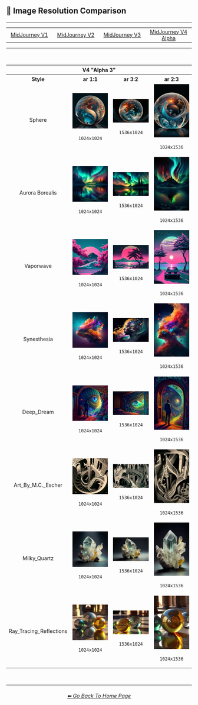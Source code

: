 <h2>📏 Image Resolution Comparison</h2>

<hr><!--------------->

<div align="center">

<table>
	<tr align="center" valign="middle">
		<td width=256>
			<a href="https://github.com/willwulfken/MidJourney-Styles-and-Keywords-Reference-Light/blob/main/Pages/MJ_V1/Comparison_Pages/Image_Resolution_and_Upscaling/Image_Resolution_Comparison.md">MidJourney V1</a>
		</td>
		<td width=256>
			<a href="https://github.com/willwulfken/MidJourney-Styles-and-Keywords-Reference-Light/blob/main/Pages/MJ_V2/Comparison_Pages/Image_Resolution_and_Upscaling/Image_Resolution_Comparison.md">MidJourney V2</a>
		</td>
		<td width=256>
			<a href="https://github.com/willwulfken/MidJourney-Styles-and-Keywords-Reference-Light/blob/main/Pages/MJ_V3/Comparison_Pages/Image_Resolution_and_Upscaling/Image_Resolution_Comparison.md">MidJourney V3</a>
		</td>
		<td width=256>
			<a href="">MidJourney V4 Alpha</a>
		</td>
	</tr>
</table>

</div>

<hr>
<br>

<table>
    <tr align=center valign=middle>
        <th colspan=4>V4 "Alpha 3"</th>
    </tr>
	<tr align=center valign=middle>
		<th>Style</th>
		<th>ar 1:1</th>
		<th>ar 3:2</th>
		<th>ar 2:3</th>
	</tr>
	<tr align=center valign=middle>
		<td>Sphere</td>
		<td><img src="https://github.com/willwulfken/MidJourney-Styles-and-Keywords-Reference-Light/blob/main/Images/Midjourney_Beta_Features/MJ_V4_Alpha/V4_Alpha_3/Midjourney_Styles/Sphere.webp?raw=true" width="256" /><p><code>1024x1024</code></p></td>
		<td><img src="https://github.com/willwulfken/MidJourney-Styles-and-Keywords-Reference-Light/blob/main/Images/Midjourney_Beta_Features/MJ_V4_Alpha/V4_Alpha_3/Comparison_Page_Images/Image_Resolution_Comparison/Sphere_ar3-2.webp?raw=true" width="256" /><p><code>1536x1024</code></p></td>
		<td><img src="https://github.com/willwulfken/MidJourney-Styles-and-Keywords-Reference-Light/blob/main/Images/Midjourney_Beta_Features/MJ_V4_Alpha/V4_Alpha_3/Comparison_Page_Images/Image_Resolution_Comparison/Sphere_ar2-3.webp?raw=true" width="256" /><p><code>1024x1536</code></p></td>
	</tr>
	<tr align=center valign=middle>
		<td>Aurora Borealis</td>
		<td><img src="https://github.com/willwulfken/MidJourney-Styles-and-Keywords-Reference-Light/blob/main/Images/Midjourney_Beta_Features/MJ_V4_Alpha/V4_Alpha_3/Midjourney_Styles/Aurora_Borealis.webp?raw=true" width="256" /><p><code>1024x1024</code></p></td>
		<td><img src="https://github.com/willwulfken/MidJourney-Styles-and-Keywords-Reference-Light/blob/main/Images/Midjourney_Beta_Features/MJ_V4_Alpha/V4_Alpha_3/Comparison_Page_Images/Image_Resolution_Comparison/Aurora_Borealis_ar3-2.webp?raw=true" width="256" /><p><code>1536x1024</code></p></td>
		<td><img src="https://github.com/willwulfken/MidJourney-Styles-and-Keywords-Reference-Light/blob/main/Images/Midjourney_Beta_Features/MJ_V4_Alpha/V4_Alpha_3/Comparison_Page_Images/Image_Resolution_Comparison/Aurora_Borealis_ar2-3.webp?raw=true" width="256" /><p><code>1024x1536</code></p></td>
	</tr>
	<tr align=center valign=middle>
		<td>Vaporwave</td>
		<td><img src="https://github.com/willwulfken/MidJourney-Styles-and-Keywords-Reference-Light/blob/main/Images/Midjourney_Beta_Features/MJ_V4_Alpha/V4_Alpha_3/Midjourney_Styles/Vaporwave.webp?raw=true" width="256" /><p><code>1024x1024</code></p></td>
		<td><img src="https://github.com/willwulfken/MidJourney-Styles-and-Keywords-Reference-Light/blob/main/Images/Midjourney_Beta_Features/MJ_V4_Alpha/V4_Alpha_3/Comparison_Page_Images/Image_Resolution_Comparison/Vaporwave_ar3-2.webp?raw=true" width="256" /><p><code>1536x1024</code></p></td>
		<td><img src="https://github.com/willwulfken/MidJourney-Styles-and-Keywords-Reference-Light/blob/main/Images/Midjourney_Beta_Features/MJ_V4_Alpha/V4_Alpha_3/Comparison_Page_Images/Image_Resolution_Comparison/Vaporwave_ar2-3.webp?raw=true" width="256" /><p><code>1024x1536</code></p></td>
	</tr>
	<tr align=center valign=middle>
		<td>Synesthesia</td>
		<td><img src="https://github.com/willwulfken/MidJourney-Styles-and-Keywords-Reference-Light/blob/main/Images/Midjourney_Beta_Features/MJ_V4_Alpha/V4_Alpha_3/Midjourney_Styles/Synesthesia.webp?raw=true" width="256" /><p><code>1024x1024</code></p></td>
		<td><img src="https://github.com/willwulfken/MidJourney-Styles-and-Keywords-Reference-Light/blob/main/Images/Midjourney_Beta_Features/MJ_V4_Alpha/V4_Alpha_3/Comparison_Page_Images/Image_Resolution_Comparison/Synesthesia_ar3-2.webp?raw=true" width="256" /><p><code>1536x1024</code></p></td>
		<td><img src="https://github.com/willwulfken/MidJourney-Styles-and-Keywords-Reference-Light/blob/main/Images/Midjourney_Beta_Features/MJ_V4_Alpha/V4_Alpha_3/Comparison_Page_Images/Image_Resolution_Comparison/Synesthesia_ar2-3.webp?raw=true" width="256" /><p><code>1024x1536</code></p></td>
	</tr>
	<tr align=center valign=middle>
		<td>Deep_Dream</td>
		<td><img src="https://github.com/willwulfken/MidJourney-Styles-and-Keywords-Reference-Light/blob/main/Images/Midjourney_Beta_Features/MJ_V4_Alpha/V4_Alpha_3/Midjourney_Styles/Deep_Dream.webp?raw=true" width="256" /><p><code>1024x1024</code></p></td>
		<td><img src="https://github.com/willwulfken/MidJourney-Styles-and-Keywords-Reference-Light/blob/main/Images/Midjourney_Beta_Features/MJ_V4_Alpha/V4_Alpha_3/Comparison_Page_Images/Image_Resolution_Comparison/Deep_Dream_ar3-2.webp?raw=true" width="256" /><p><code>1536x1024</code></p></td>
		<td><img src="https://github.com/willwulfken/MidJourney-Styles-and-Keywords-Reference-Light/blob/main/Images/Midjourney_Beta_Features/MJ_V4_Alpha/V4_Alpha_3/Comparison_Page_Images/Image_Resolution_Comparison/Deep_Dream_ar2-3.webp?raw=true" width="256" /><p><code>1024x1536</code></p></td>
	</tr>
	<tr align=center valign=middle>
		<td>Art_By_M.C._Escher</td>
		<td><img src="https://github.com/willwulfken/MidJourney-Styles-and-Keywords-Reference-Light/blob/main/Images/Midjourney_Beta_Features/MJ_V4_Alpha/V4_Alpha_3/Midjourney_Styles/Art_By_M.C._Escher.webp?raw=true" width="256" /><p><code>1024x1024</code></p></td>
		<td><img src="https://github.com/willwulfken/MidJourney-Styles-and-Keywords-Reference-Light/blob/main/Images/Midjourney_Beta_Features/MJ_V4_Alpha/V4_Alpha_3/Comparison_Page_Images/Image_Resolution_Comparison/Art_By_M.C._Escher_ar3-2.webp?raw=true" width="256" /><p><code>1536x1024</code></p></td>
		<td><img src="https://github.com/willwulfken/MidJourney-Styles-and-Keywords-Reference-Light/blob/main/Images/Midjourney_Beta_Features/MJ_V4_Alpha/V4_Alpha_3/Comparison_Page_Images/Image_Resolution_Comparison/Art_By_M.C._Escher_ar2-3.webp?raw=true" width="256" /><p><code>1024x1536</code></p></td>
	</tr>
	<tr align=center valign=middle>
		<td>Milky_Quartz</td>
		<td><img src="https://github.com/willwulfken/MidJourney-Styles-and-Keywords-Reference-Light/blob/main/Images/Midjourney_Beta_Features/MJ_V4_Alpha/V4_Alpha_3/Midjourney_Styles/Milky_Quartz.webp?raw=true" width="256" /><p><code>1024x1024</code></p></td>
		<td><img src="https://github.com/willwulfken/MidJourney-Styles-and-Keywords-Reference-Light/blob/main/Images/Midjourney_Beta_Features/MJ_V4_Alpha/V4_Alpha_3/Comparison_Page_Images/Image_Resolution_Comparison/Milky_Quartz_ar3-2.webp?raw=true" width="256" /><p><code>1536x1024</code></p></td>
		<td><img src="https://github.com/willwulfken/MidJourney-Styles-and-Keywords-Reference-Light/blob/main/Images/Midjourney_Beta_Features/MJ_V4_Alpha/V4_Alpha_3/Comparison_Page_Images/Image_Resolution_Comparison/Milky_Quartz_ar2-3.webp?raw=true" width="256" /><p><code>1024x1536</code></p></td>
	</tr>
	<tr align=center valign=middle>
		<td>Ray_Tracing_Reflections</td>
		<td><img src="https://github.com/willwulfken/MidJourney-Styles-and-Keywords-Reference-Light/blob/main/Images/Midjourney_Beta_Features/MJ_V4_Alpha/V4_Alpha_3/Midjourney_Styles/Ray_Tracing_Reflections.webp?raw=true" width="256" /><p><code>1024x1024</code></p></td>
		<td><img src="https://github.com/willwulfken/MidJourney-Styles-and-Keywords-Reference-Light/blob/main/Images/Midjourney_Beta_Features/MJ_V4_Alpha/V4_Alpha_3/Comparison_Page_Images/Image_Resolution_Comparison/Ray_Tracing_Reflections_ar3-2.webp?raw=true" width="256" /><p><code>1536x1024</code></p></td>
		<td><img src="https://github.com/willwulfken/MidJourney-Styles-and-Keywords-Reference-Light/blob/main/Images/Midjourney_Beta_Features/MJ_V4_Alpha/V4_Alpha_3/Comparison_Page_Images/Image_Resolution_Comparison/Ray_Tracing_Reflections_ar2-3.webp?raw=true" width="256" /><p><code>1024x1536</code></p></td>
	</tr>
</table>

<br>

<hr><!--------------->
<div align="center">
<h6><a href="https://github.com/willwulfken/MidJourney-Styles-and-Keywords-Reference-Light/blob/main/README.md">⬅ Go Back To Home Page</a></h6>
</div>